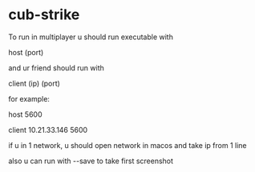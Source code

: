 # cub-strike

To run in multiplayer u should run executable with

host (port)

and ur friend should run with

client (ip) (port)

for example:

host 5600

client 10.21.33.146 5600

if u in 1 network, u should open network in macos 
and take ip from 1 line

also u can run with --save to take first screenshot

